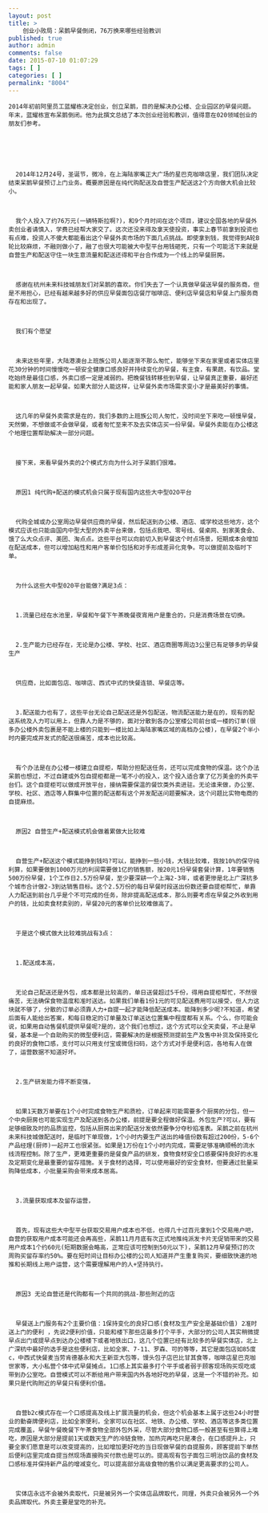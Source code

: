 ```yaml
---
layout: post
title: >
    创业小败局：呆鹅早餐倒闭，76万换来哪些经验教训
published: true
author: admin
comments: false
date: 2015-07-10 01:07:29
tags: [ ]
categories: [ ]
permalink: "8004"
---
```


  
    2014年初前阿里员工蓝耀栋决定创业，创立呆鹅，目的是解决办公楼、企业园区的早餐问题。年末，蓝耀栋宣布呆鹅倒闭。他为此撰文总结了本次创业经验和教训，值得意在020领域创业的朋友们参考。 
  
  
  
     
    
    
      2014年12月24号，圣诞节，微冷，在上海陆家嘴正大广场的星巴克咖啡店里，我们团队决定结束呆鹅早餐预订上门业务。概要原因是在纯代购配送及自营生产配送这2个方向做大机会比较小。
    
    
    
      我个人投入了约76万元(一辆特斯拉啊?)，和9个月时间在这个项目，建议全国各地的早餐外卖创业者请慎入，学费已经帮大家交了。这次还没来得及拿天使投资，事实上春节前拿到投资也有点难，投资人不傻大都能看出这个早餐外卖市场的下面几点挑战。即使拿到钱，我觉得到A轮B轮比较麻烦，不融则做小了，融了也很大可能被大中型平台用钱砸死，只有一个可能活下来就是自营生产和配送守住一块生意流量和配送还得和平台合作成为一个线上的早餐厨房。
    
    
    
      感谢在杭州未来科技城朋友们对呆鹅的喜欢。你们失去了一个认真做早餐送早餐的服务商，但是不用担心，已经有越来越多好的供应早餐面包店餐厅咖啡店、便利店早餐店和早餐上门服务商存在和出现了。
    
    
    
      我们有个愿望
    
    
    
      未来这些年里，大陆港澳台上班族公司人能逐渐不那么匆忙，能够坐下来在家里或者实体店里花30分钟的时间慢慢吃一顿安全健康口感良好并持续变化的早餐，有主食，有果蔬，有饮品。堂吃始终是最佳口感，外卖口感一定是减弱的。把晚餐钱转移些到早餐，让早餐真正重要，最好还能和家人朋友一起早餐。如果大部分人能这样，让早餐外卖市场需求变小才是最美好的事情。
    
    
    
      这几年的早餐外卖需求是在的，我们多数的上班族公司人匆忙，没时间坐下来吃一顿慢早餐，天然懒，不想做或不会做早餐，或者匆忙至来不及去实体店买一份早餐。早餐外卖能在办公楼这个地理位置帮助解决一部分问题。
    
    
    
      接下来，来看早餐外卖的2个模式方向为什么对于呆鹅们很难。
    
    
    
      原因1 纯代购+配送的模式机会只属于现有国内这些大中型O2O平台
    
    
    
      代购全城或办公室周边早餐供应商的早餐，然后配送到办公楼、酒店、或学校这些地方，这个模式应该也只能由国内中型大型的外卖平台来做，包括点我吧、零号线、餐桌网、到家美食会、饿了么大众点评、美团、淘点点。这些平台可以向前切入到早餐这个时点场景，短期成本会增加在配送成本，但可以增加粘性和用户客单价包括和对手形成差异化竞争。可以做提前及临时下单。
    
    
    
      为什么这些大中型020平台能做?满足3点：
    
    
    
      1.流量已经在水池里，早餐和午餐下午茶晚餐夜宵用户是重合的，只是消费场景在切换。
    
    
    
      2.生产能力已经存在，无论是办公楼、学校、社区、酒店商圈等周边3公里已有足够多的早餐生产
    
    
    
      供应商，比如面包店、咖啡店、西式中式的快餐连锁、早餐店等。
    
    
    
      3.配送能力也有了，这些平台无论自己配送还是外包配送，物流配送能力是在的，现有的配送系统及人力可以用上，但靠人力是不够的，面对分散到各办公室楼公司前台或一楼的订单(很多办公楼外卖包裹是不能上楼的只能到一楼比如上海陆家嘴区域的高档办公楼)，在早餐2个半小时内要完成并发式的配送很痛苦，成本也比较高。
    
    
    
      有个办法是在办公楼一楼建立自提柜，帮助分担配送任务，还可以完成食物的保温。这个办法呆鹅也想过，不过自建或外包自提柜都是一笔不小的投入，这个投入适合拿了亿万美金的外卖平台们。这个自提柜可以做成开放平台，接纳需要保温的餐饮类外卖进驻。无论谁来做，办公室、学校、社区、酒店等人群集中位置的配送都有这个并发配送问题要解决，这个问题比实物电商的自提麻烦。
    
    
    
      原因2 自营生产+配送模式机会做着累做大比较难
    
    
    
      自营生产+配送这个模式能挣到钱吗?可以，能挣到一些小钱，大钱比较难，我按10%的保守纯利算，如果要做到1000万元的利润需要做1亿的销售额，按20元1份早餐套餐计算，1年要销售500万份早餐，1个工作日2.5万份早餐，至少要深耕一个上海2-3年，或者更惨是北上广深杭多个城市合计做2-3到达销售目标。这个2.5万份的每日早餐时段送出份数还要自提柜帮忙，单靠人力配送到前台几乎是个不可完成的任务，除非提高配送成本，那么则要考虑在早餐之外收到用户的钱，比如卖食材卖别的，早餐20元的客单价比较难做高了。
    
    
    
      于是这个模式做大比较难挑战有3点：
    
    
    
      1.配送成本高，
    
    
    
      无论自己配送还是外包，成本都是比较高的，单日送餐超过5千份，得用自提柜帮忙，不然很痛苦，无法确保食物温度和准时送达。如果我们单看1份1元的可见配送费用可以接受，但人力这块就不够了，分散的订单必须靠人力+自提一起才能降低配送成本。能降到多少呢?不知道，希望后面有人能给出答案，和每日稳定的订单量及订单送达位置集中程度都有关系。个么，你可能会说，如果用自动售餐机提供早餐呢?是的，这个我们也想过，这个方式可以全天卖餐，不止是早餐，基本是一个自助购买的微型便利店，需要解决的是根据预测提前生产及售中补货及保持变化的良好的食物口感，支付可以只用支付宝或微信扫码，这个方式对手是便利店，各地有人在做了，运营数据不知道好坏。
    
    
    
      2.生产研发能力得不断变强，
    
    
    
      如果1天数万单要在1个小时完成食物生产和质检，订单起来可能需要多个厨房的分包，但一个中央厨房也可能实现生产及配送到各办公楼，前提是要全程做好保温。外包生产?可以，要有足够细致及时的品质监控，包括从厨房出来的配送分发依然要争分夺秒掐准表。呆鹅之前在杭州未来科技城做配送时，是临时下单现做，1个小时内要生产送出的峰值份数有超过200份，5-6个产品经理(厨师)一起开工也很紧张。如果是1万份在1个小时内完成，需要足够准确顺畅的流水线流程控制。除了生产，更难更重要的是餐食产品的研发，食物食材安全口感要保持良好的水准及定期变化是最重要的留存措施。关于食材的选择，可以使用最好的安全食材，但要通过批量采购降低成本，小批量采购会带来成本居高。
    
    
    
      3.流量获取成本及留存运营，
    
    
    
      首先，现有这些大中型平台获取交易用户成本也不低，也得几十过百元拿到1个交易用户吧，自营的获取用户成本可能还会再高些，呆鹅11月月底有次正式地推纯派发卡片无促销带来的交易用户成本1个约60元(短期数据会略高，正常应该可控制到50元以下)，呆鹅12月早餐预订的次周购买留存率约50%。要在短时间让目标办公楼的公司人知道并产生重复购买，要细致快速的地推和长期线上用户运营，这个需要理解用户的人+坚持执行。
    
    
    
      原因3 无论自营还是代购都有一个共同的挑战-那些附近的店
    
    
    
      早餐送上门服务有2个主要价值：1保持变化的良好口感(食材及生产安全是基础价值) 2准时送上门的便利 ，先说2便利价值，只能和楼下那些店最多打个平手，大部分的公司人其实稍微提早点出门或提早点到达办公楼楼下或者地铁出口，这几个位置已经有比较多的早餐实体店，北上广深杭中最好的选手是这些便利店，比如全家、7-11、罗森、可的等等，其它是面包店如85度c，中西式快餐麦当劳肯德基永和大王新亚大包等，馒头包子店巴比甘其食等，咖啡店星巴克咖世家等，大小私营个体中式早餐摊点。1口感上其实最多打个平手或者弱于顾客现场购买现吃或带到办公室吃。自营模式可以不断给用户带来国内外各地好吃的早餐，这是一个不错的补充。如果只是代购附近的早餐只有便利价值。
    
    
    
      自营b2c模式存在一个口感提高及线上扩展流量的机会，但这个机会基本上属于这些24小时营业的勤奋牌便利店，比如全家便利，全家可以在社区、地铁、办公楼、学校、酒店等这多类位置完成覆盖，早餐午餐晚餐下午茶食物全部外包外采，尽管大部分食物口感一般甚至有些算得上难吃，原因是大部分是提前1天或数天生产的冷链食物，加热完再吃只是凑合，在口感提升上，只要全家们愿意是可以改变提高的，比如增加更好吃的当日现做早餐的自提服务，顾客提前下单然后便利店里完成自提当然现场直接购买付款也是可以的。提高现有包子面包三明治饮品的食材及口感标准并保持新产品的增减变化，可以提高部分高级食物的售价以满足更高要求的公司人。
    
    
    
      实体店永远不会被外卖取代，只是被另外一个实体店品牌取代，同理，外卖只会被另外一个外卖品牌取代。外卖主要是堂吃的补充。
    